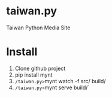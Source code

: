 taiwan.py
=========

Taiwan Python Media Site


# Install
1. Clone github project
1. pip install mynt
2. `/taiwan.py>`mynt watch -f src/ build/
3. `/taiwan.py>`mynt serve build/`
